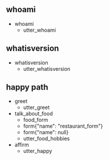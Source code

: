 ## whoami
* whoami
  - utter_whoami
  
## whatisversion
* whatisversion
  - utter_whatisversion
  
## happy path
* greet
    - utter_greet
* talk_about_food
    - food_form
    - form{"name": "restaurant_form"}
    - form{"name": null}
    - utter_food_hobbies
* affirm
    - utter_happy